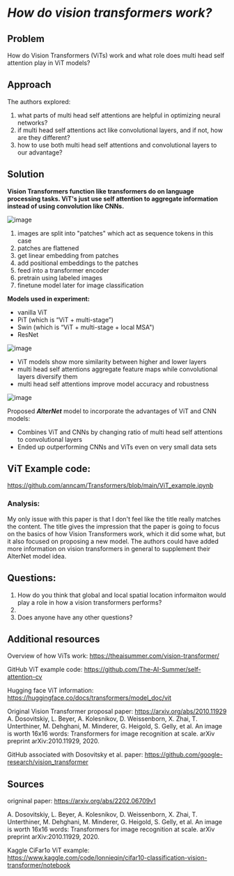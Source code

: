 
# *How do vision transformers work?*

## Problem 

How do Vision Transformers (ViTs) work and what role does multi head self attention play in ViT models? 

## Approach

The authors explored:
1. what parts of multi head self attentions are helpful in optimizing neural networks?
2. if multi head self attentions act like convolutional layers, and if not, how are they different?
3. how to use both multi head self attentions and convolutional layers to our advantage?


## Solution

**Vision Transformers function like transformers do on language processing tasks. ViT's just use self attention to aggregate information instead of using convolution like CNNs.**

![image](https://user-images.githubusercontent.com/64801054/197888096-7dd5e6be-e87c-49a6-80e6-1dd071271f56.png)

1. images are split into "patches" which act as sequence tokens in this case
2. patches are flattened
3. get linear embedding from patches
4. add positional embeddings to the patches
5. feed into a transformer encoder
6. pretrain using labeled images
7. finetune model later for image classification

**Models used in experiment:**
- vanilla ViT
- PiT (which is “ViT + multi-stage”) 
- Swin (which is “ViT + multi-stage + local MSA")
- ResNet 

![image](https://user-images.githubusercontent.com/64801054/197905222-4ba2c073-f018-407b-aa5a-c556744b6566.png)

- ViT models show more similarity between higher and lower layers
- multi head self attentions aggregate feature maps while convolutional layers diversify them
- multi head self attentions improve model accuracy and robustness

![image](https://user-images.githubusercontent.com/64801054/197897709-cf550253-031d-4742-8e2d-7039804a98f8.png)

Proposed ***AlterNet*** model to incorporate the advantages of ViT and CNN models: 
- Combines ViT and CNNs by changing ratio of multi head self attentions to convolutional layers 
- Ended up outperforming CNNs and ViTs even on very small data sets

## ViT Example code:
https://github.com/anncam/Transformers/blob/main/ViT_example.ipynb

### Analysis: 

My only issue with this paper is that I don't feel like the title really matches the content. The title gives the impression that the paper is going to focus on the basics of how Vision Transformers work, which it did some what, but it also focused on proposing a new model. The authors could have added more information on vision transformers in general to supplement their AlterNet model idea. 

## Questions:

1. How do you think that global and local spatial location informaiton would play a role in how a vision transformers performs?  
2. 
3. Does anyone have any other questions? 


## Additional resources

Overview of how ViTs work: 
https://theaisummer.com/vision-transformer/

GitHub ViT example code:
https://github.com/The-AI-Summer/self-attention-cv

Hugging face ViT information:
https://huggingface.co/docs/transformers/model_doc/vit

Original Vision Transformer proposal paper: https://arxiv.org/abs/2010.11929
A. Dosovitskiy, L. Beyer, A. Kolesnikov, D. Weissenborn, X. Zhai, T. Unterthiner, M. Dehghani, M. Minderer, G. Heigold, S. Gelly, et al. An image is worth 16x16 words: Transformers for image recognition at scale. arXiv preprint arXiv:2010.11929, 2020.

GitHub associated with Dosovitsky et al. paper: 
https://github.com/google-research/vision_transformer

## Sources

origninal paper: https://arxiv.org/abs/2202.06709v1

A. Dosovitskiy, L. Beyer, A. Kolesnikov, D. Weissenborn, X. Zhai, T. Unterthiner, M. Dehghani, M. Minderer, G. Heigold, S. Gelly, et al. An image is worth 16x16 words: Transformers for image recognition at scale. arXiv preprint arXiv:2010.11929, 2020.

Kaggle CiFar1o ViT example:
https://www.kaggle.com/code/lonnieqin/cifar10-classification-vision-transformer/notebook

